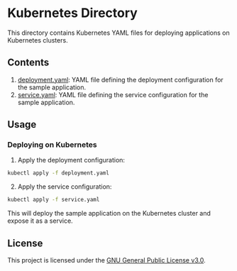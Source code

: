 # Kubernetes Directory

This directory contains Kubernetes YAML files for deploying applications on Kubernetes clusters.

## Contents

1. [deployment.yaml](./deployment.yml): YAML file defining the deployment configuration for the sample application.
2. [service.yaml](./service.yml): YAML file defining the service configuration for the sample application.

## Usage

### Deploying on Kubernetes

1. Apply the deployment configuration:

```bash
kubectl apply -f deployment.yaml
```

2. Apply the service configuration:

```bash
kubectl apply -f service.yaml
```
This will deploy the sample application on the Kubernetes cluster and expose it as a service.

## License

This project is licensed under the [GNU General Public License v3.0](../../LICENSE).